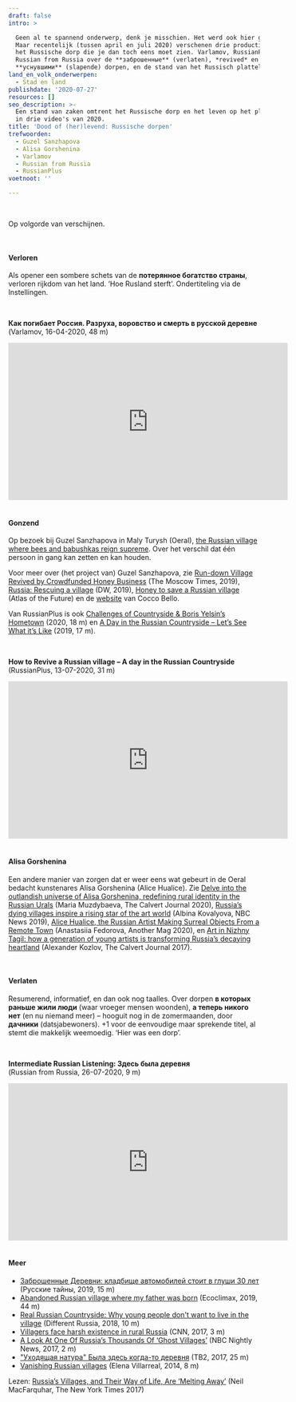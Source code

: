 ```yaml
---
draft: false
intro: >

  Geen al te spannend onderwerp, denk je misschien. Het werd ook hier gedacht.
  Maar recentelijk (tussen april en juli 2020) verschenen drie producties over
  het Russische dorp die je dan toch eens moet zien. Varlamov, RussianPlus en
  Russian from Russia over de **заброшенные** (verlaten), *revived* en
  **уснувшими** (slapende) dorpen, en de stand van het Russisch platteland.
land_en_volk_onderwerpen:
  - Stad en land
publishdate: '2020-07-27'
resources: []
seo_description: >-
  Een stand van zaken omtrent het Russische dorp en het leven op het platteland,
  in drie video's van 2020.
title: 'Dood of (her)levend: Russische dorpen'
trefwoorden:
  - Guzel Sanzhapova
  - Alisa Gorshenina
  - Varlamov
  - Russian from Russia
  - RussianPlus
voetnoot: ''

---
```



<br/>

 
Op volgorde van verschijnen.

<br/>

#### Verloren

Als opener een sombere schets van de **потерянное богатство страны**, verloren rijkdom van het land. ‘Hoe Rusland sterft’. Ondertiteling via de Instellingen.

 <br/> 

**Как погибает Россия. Разруха, воровство и смерть в русской деревне**<br/>
(Varlamov, 16-04-2020, 48 m)

 

<iframe width="560" height="315" src="https://www.youtube.com/embed/4iKE4DmWd1w" frameborder="0" allow="accelerometer; autoplay; encrypted-media; gyroscope; picture-in-picture" allowfullscreen></iframe>

<br/>
<br/>
 

#### Gonzend

Op bezoek bij Guzel Sanzhapova in Maly Turysh (Oeral), [the Russian village where bees and babushkas reign supreme](https://www.intrepidtravel.com/adventures/maly-turysh-russian-village/). Over het verschil dat één persoon in gang kan zetten en kan houden.
<br/>

Voor meer over (het project van) Guzel Sanzhapova, zie [Run-down Village Revived by Crowdfunded Honey Business](https://www.themoscowtimes.com/2019/01/21/crowdfunded-honeymaker-staffed-by-elderly-revives-russian-village-a64219) (The Moscow Times, 2019), [Russia: Rescuing a village](https://www.dw.com/en/russia-rescuing-a-village/av-50888986) (DW, 2019), [Honey to save a Russian village](https://atlasofthefuture.org/project/coccobello/) (Atlas of the Future) en de [website](https://cocco-bello.com/) van Cocco Bello.
<br/>

Van RussianPlus is ook [Challenges of Countryside & Boris Yelsin’s Hometown](https://youtu.be/ChGDInl-Rm8) (2020, 18 m) en [A Day in the Russian Countryside – Let’s See What it’s Like](https://youtu.be/1fdH0Elr79k) (2019, 17 m). 

<br/>

**How to Revive a Russian village – A day in the Russian Countryside<br/>**
(RussianPlus, 13-07-2020, 31 m)

 

<iframe width="560" height="315" src="https://www.youtube.com/embed/1AMd6X5qaiA" frameborder="0" allow="accelerometer; autoplay; encrypted-media; gyroscope; picture-in-picture" allowfullscreen></iframe>

  <br/>
<br/>

#### Alisa Gorshenina

Een andere manier van zorgen dat er weer eens wat gebeurt in de Oeral bedacht kunstenares Alisa Gorshenina (Alice Hualice). Zie [Delve into the outlandish universe of Alisa Gorshenina, redefining rural identity in the Russian Urals](https://www.calvertjournal.com/features/show/11852/alisa-gorshenina-urals-russia-z) (Maria Muzdybaeva, The Calvert Journal 2020), [Russia’s dying villages inspire a rising star of the art world](https://www.nbcnews.com/news/world/russia-s-dying-villages-inspire-rising-star-art-world-n994436) (Albina Kovalyova, NBC News 2019), [Alice Hualice, the Russian Artist Making Surreal Objects From a Remote Town](https://www.anothermag.com/fashion-beauty/12251/alice-hualice-alisa-gorshenina-artist-nizhny-tagil-russia-jack-davison) (Anastasiia Fedorova, Another Mag 2020), en [Art in Nizhny Tagil: how a generation of young artists is transforming Russia’s decaying heartland](https://www.calvertjournal.com/features/show/8289/nizhny-tagil-hidden-contemporary-art-post-industrial-city) (Alexander Kozlov, The Calvert Journal 2017).

 

<br/>



#### Verlaten

Resumerend, informatief, en dan ook nog taalles. Over dorpen **в которых раньше жили люди** (waar vroeger mensen woonden), **а теперь никого нет** (en nu niemand meer) – hooguit nog in de zomermaanden, door **дачники** (datsjabewoners). +1 voor de eenvoudige maar sprekende titel, al stemt die makkelijk weemoedig. ‘Hier was een dorp’.

<br/>


**Intermediate Russian Listening: Здесь была деревня**<br/>
(Russian from Russia, 26-07-2020, 9 m)

  

<iframe width="560" height="315" src="https://www.youtube.com/embed/1w7DdwW08Yg" frameborder="0" allow="accelerometer; autoplay; encrypted-media; gyroscope; picture-in-picture" allowfullscreen></iframe>

 <br/>

<br/>

#### Meer

- [Заброшенные Деревни: кладбище автомобилей стоит в глуши 30 лет](https://youtu.be/VW6r6tKSI6Q) (Русские тайны, 2019, 15 m)
- [Abandoned Russian village where my father was born](https://youtu.be/6_lgZj9qj78) (Ecoclimax, 2019, 44 m)
- [Real Russian Countryside: Why young people don't want to live in the village](https://youtu.be/wy_BdeptvAk) (Different Russia, 2018, 10 m)
- [Villagers face harsh existence in rural Russia](https://youtu.be/z5SPPTKROHQ) (CNN, 2017, 3 m)
- [A Look At One Of Russia’s Thousands Of ‘Ghost Villages’](https://youtu.be/NvUvoA-GOoM) (NBC Nightly News, 2017, 2 m)
- ["Уходящая натура" Была здесь когда-то деревня](https://youtu.be/J2HtWBnYtgg) (ТВ2, 2017, 25 m)
- [Vanishing Russian villages](https://youtu.be/_asmLpqwius) (Elena Villarreal, 2014, 8 m)

 

Lezen: [Russia’s Villages, and Their Way of Life, Are ‘Melting Away’](https://www.nytimes.com/2017/07/29/world/europe/russia-population-changes.html) (Neil MacFarquhar, The New York Times 2017)

 

 